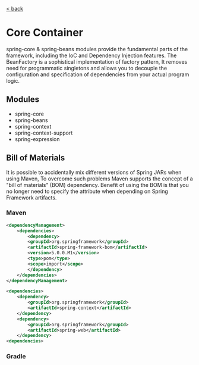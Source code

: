 [< back](../../../../../../../../../../)

# Core Container
spring-core & spring-beans modules provide the fundamental parts of the framework, including the IoC and Dependency Injection features.
The BeanFactory is a sophistical implementation of factory pattern, It removes need for programmatic singletons and allows you to decouple the configuration and specification of dependencies from your actual program logic.


## Modules
- spring-core
- spring-beans
- spring-context
- spring-context-support
- spring-expression

## Bill of Materials
It is possible to accidentally mix different versions of Spring JARs when using Maven, To overcome such problems Maven supports the concept of a "bill of materials" (BOM) dependency.
Benefit of using the BOM is that you no longer need to specify the <version> attribute when depending on Spring Framework artifacts.
### Maven
```xml
<dependencyManagement>
    <dependencies>
        <dependency>
        <groupId>org.springframework</groupId>
        <artifactId>spring-framework-bom</artifactId>
        <version>5.0.0.M1</version>
        <type>pom</type>
        <scope>import</scope>
        </dependency>
    </dependencies>
</dependencyManagement>

<dependencies>
    <dependency>
        <groupId>org.springframework</groupId>
        <artifactId>spring-context</artifactId>
    </dependency>
    <dependency>
        <groupId>org.springframework</groupId>
        <artifactId>spring-web</artifactId>
    </dependency>
<dependencies>
```
### Gradle



